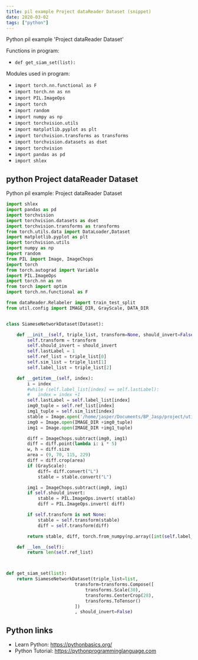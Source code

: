 ```yaml
---
title: pil example Project dataReader Dataset (snippet)
date: 2020-03-02
tags: ["python"]
---
```

Python pil example 'Project dataReader Dataset'

Functions in program: 
* `def get_siam_set(list):`

Modules used in program: 
* `import torch.nn.functional as F`
* `import torch.nn as nn`
* `import PIL.ImageOps`
* `import torch`
* `import random`
* `import numpy as np`
* `import torchvision.utils`
* `import matplotlib.pyplot as plt`
* `import torchvision.transforms as transforms`
* `import torchvision.datasets as dset`
* `import torchvision`
* `import pandas as pd`
* `import shlex`

## python Project dataReader Dataset

Python pil example: Project dataReader Dataset

```python
import shlex
import pandas as pd
import torchvision
import torchvision.datasets as dset
import torchvision.transforms as transforms
from torch.utils.data import DataLoader,Dataset
import matplotlib.pyplot as plt
import torchvision.utils
import numpy as np
import random
from PIL import Image, ImageChops
import torch
from torch.autograd import Variable
import PIL.ImageOps
import torch.nn as nn
from torch import optim
import torch.nn.functional as F

from dataReader.Relabeler import train_test_split
from util.config import IMAGE_DIR, GrayScale, DATA_DIR


class SiameseNetworkDataset(Dataset):

    def __init__(self, triple_list, transform=None, should_invert=False):
        self.transform = transform
        self.should_invert = should_invert
        self.lastLabel = 1
        self.ref_list = triple_list[0]
        self.sim_list = triple_list[1]
        self.label_list = triple_list[2]

    def __getitem__(self, index):
        i = index
        #while (self.label_list[index] == self.lastLabel):
        #   index = index +1
        self.lastLabel = self.label_list[index]
        img0_tuple = self.ref_list[index]
        img1_tuple = self.sim_list[index]
        stable = Image.open('/home/jasper/Documents/BP_Jasp/project/util/stable.png' )
        img0 = Image.open(IMAGE_DIR +img0_tuple)
        img1 = Image.open(IMAGE_DIR +img1_tuple)

        diff = ImageChops.subtract(img0, img1)
        diff = diff.point(lambda i: i * 5)
        w, h = diff.size
        area = (9, 70, 115, 229)
        diff = diff.crop(area)
        if (GrayScale):
            diff= diff.convert("L")
            stable = stable.convert("L")

        img1 = ImageChops.subtract(img0, img1)
        if self.should_invert:
            stable = PIL.ImageOps.invert( stable)
            diff = PIL.ImageOps.invert( diff)

        if self.transform is not None:
            stable = self.transform(stable)
            diff = self.transform(diff)

        return stable, diff, torch.from_numpy(np.array([int(self.label_list[index])], dtype=np.float32))

    def __len__(self):
        return len(self.ref_list)



def get_siam_set(list):
    return SiameseNetworkDataset(triple_list=list,
                          transform=transforms.Compose([
                              transforms.Scale(30),
                              transforms.CenterCrop(28),
                              transforms.ToTensor()
                          ])
                          , should_invert=False)


```

## Python links

- Learn Python: https://pythonbasics.org/
- Python Tutorial: https://pythonprogramminglanguage.com
